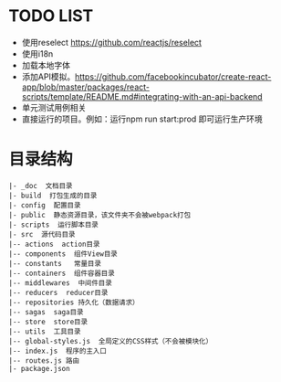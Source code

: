 
# TODO LIST
- 使用reselect https://github.com/reactjs/reselect
- 使用i18n
- 加载本地字体
- 添加API模拟。https://github.com/facebookincubator/create-react-app/blob/master/packages/react-scripts/template/README.md#integrating-with-an-api-backend
- 单元测试用例相关
- 直接运行的项目。例如：运行npm run start:prod 即可运行生产环境

# 目录结构

```
|- _doc  文档目录
|- build  打包生成的目录
|- config  配置目录
|- public  静态资源目录，该文件夹不会被webpack打包
|- scripts  运行脚本目录
|- src  源代码目录
|-- actions  action目录
|-- components  组件View目录
|-- constants   常量目录
|-- containers  组件容器目录
|-- middlewares  中间件目录
|-- reducers  reducer目录
|-- repositories 持久化（数据请求）
|-- sagas  saga目录
|-- store  store目录
|-- utils  工具目录
|-- global-styles.js  全局定义的CSS样式（不会被模块化）
|-- index.js  程序的主入口
|-- routes.js 路由
|- package.json
```


